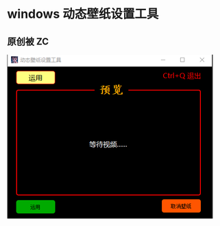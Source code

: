 windows 动态壁纸设置工具
======================
原创被 ZC
----------------------
![效果](https://github.com/starzc-galaxy/Dynamic-desktop/blob/master/1630408420(1).png)